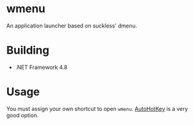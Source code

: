 # wmenu
An application launcher based on suckless' dmenu.

# Building
* .NET Framework 4.8

# Usage
You must assign your own shortcut to open `wmenu`. [AutoHotKey](https://autohotkey.com) is a very good option.
